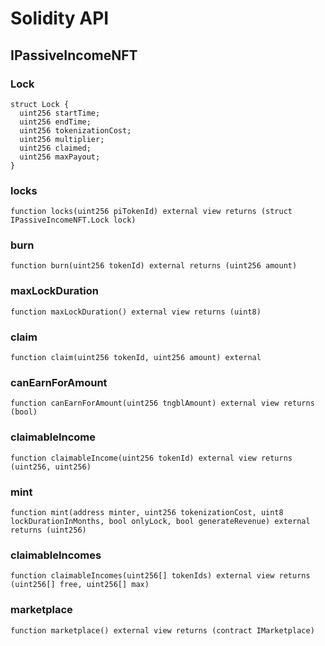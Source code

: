 # Solidity API

## IPassiveIncomeNFT

### Lock

```solidity
struct Lock {
  uint256 startTime;
  uint256 endTime;
  uint256 tokenizationCost;
  uint256 multiplier;
  uint256 claimed;
  uint256 maxPayout;
}
```

### locks

```solidity
function locks(uint256 piTokenId) external view returns (struct IPassiveIncomeNFT.Lock lock)
```

### burn

```solidity
function burn(uint256 tokenId) external returns (uint256 amount)
```

### maxLockDuration

```solidity
function maxLockDuration() external view returns (uint8)
```

### claim

```solidity
function claim(uint256 tokenId, uint256 amount) external
```

### canEarnForAmount

```solidity
function canEarnForAmount(uint256 tngblAmount) external view returns (bool)
```

### claimableIncome

```solidity
function claimableIncome(uint256 tokenId) external view returns (uint256, uint256)
```

### mint

```solidity
function mint(address minter, uint256 tokenizationCost, uint8 lockDurationInMonths, bool onlyLock, bool generateRevenue) external returns (uint256)
```

### claimableIncomes

```solidity
function claimableIncomes(uint256[] tokenIds) external view returns (uint256[] free, uint256[] max)
```

### marketplace

```solidity
function marketplace() external view returns (contract IMarketplace)
```

